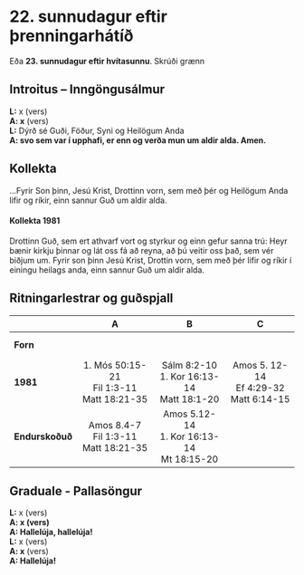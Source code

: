 # 22. sunnudagur eftir þrenningarhátíð

Eða **23. sunnudagur eftir hvítasunnu**.
Skrúði grænn

## Introitus – Inngöngusálmur

**L:** x (vers)  
**A: x** (vers)  
**L:** Dýrð sé Guði, Föður, Syni og Heilögum Anda  
**A: svo sem var í upphafi, er enn og verða mun um aldir alda. Amen.**  

## Kollekta

…Fyrir Son þinn, Jesú Krist, Drottinn vorn, sem með þér og Heilögum Anda lifir og ríkir, einn sannur Guð um aldir alda.

#### Kollekta 1981

Drottinn Guð, sem ert athvarf vort og styrkur og einn gefur sanna trú:
Heyr bænir kirkju þinnar og lát oss fá að reyna, að þú veitir oss það,
sem vér biðjum um. Fyrir son þinn Jesú Krist, Drottin vorn, sem með
þér lifir og ríkir í einingu heilags anda, einn sannur Guð um aldir alda.

## Ritningarlestrar og guðspjall

| |**A**|**B**|**C**|
|:---|:---:|:---:|:---:|
|**Forn**| <br> <br> | <br> <br> | <br> <br> |
|**1981**| 1. Mós 50:15-21<br>Fil 1:3-11<br>Matt 18:21-35|Sálm 8:2-10<br>1. Kor 16:13-14<br>Matt 18:1-20|Amos 5. 12-14<br>Ef 4:29-32<br>Matt 6:14-15 |
|**Endurskoðuð**| Amos 8.4-7<br>Fil 1:3-11<br>Matt 18:21-35|Amos 5.12-14<br>1. Kor 16:13-14<br>Mt 18:15-20 | <br> <br> |

## Graduale - Pallasöngur

**L:** x (vers)  
**A: x (vers)**  
**A: Hallelúja, hallelúja!**  
**L:** x (vers)  
**A: x** (vers)  
**A: Hallelúja!**  